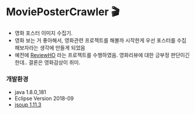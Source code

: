 # MoviePosterCrawler 🎬
- 영화 포스터 이미지 수집기.   
- 영화 보는 거 좋아해서, 영화관련 프로젝트를 해볼까 시작한게 우선 포스터를 수집해보자라는 생각에 만들게 되었음 
- 예전에 [ReviewHO](https://github.com/pasudo123/Review-HO) 라는 프로젝트를 수행하였음. 영화리뷰에 대한 긍부정 판단이긴 한데.. 결론은 영화감상이 취미.

### 개발환경
- java 1.8.0_181
- Eclipse Version 2018-09
- [jsoup 1.11.3](https://jsoup.org/)

